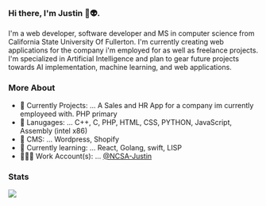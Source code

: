 ### Hi there, I'm Justin 👋👽.
I'm a web developer, software developer and MS in computer science from California State University Of Fullerton. I'm currently creating web applications for the company i'm employed for as well as freelance projects. I'm specialized in Artificial Intelligence and plan to gear future projects towards AI implementation, machine learning, and web applications.

### More About
- 🔭 Currently Projects: ...  A Sales and HR App for a company im currently employeed with. PHP primary
- 🤖 Lanugages: ... C++, C, PHP, HTML, CSS, PYTHON, JavaScript, Assembly (intel x86)
- 💎 CMS: ... Wordpress, Shopify
- 🌱 Currently learning: ...  React, Golang, swift, LISP
- 🧙🏻‍♂ Work Account(s): ... [@NCSA-Justin](https://github.com/NCSA-Justin)

### Stats
<picture>
<source 
  srcset="https://github-readme-stats.vercel.app/api?username=jrubix&show_icons=true&theme=aura"
  media="(prefers-color-scheme: dark)"
/>
<source
  srcset="https://github-readme-stats.vercel.app/api?username=jrubix&show_icons=true&theme=dark"
  media="(prefers-color-scheme: light), (prefers-color-scheme: no-preference)"
/>
<img src="https://github-readme-stats.vercel.app/api?username=jrubix&show_icons=true" />
</picture>
